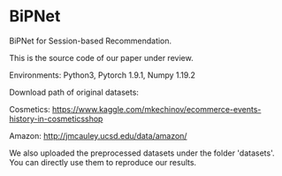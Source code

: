 # BiPNet
BiPNet for Session-based Recommendation.

This is the source code of our paper under review.

Environments: Python3, Pytorch 1.9.1, Numpy 1.19.2

Download path of original datasets:

Cosmetics: https://www.kaggle.com/mkechinov/ecommerce-events-history-in-cosmeticsshop

Amazon: http://jmcauley.ucsd.edu/data/amazon/

We also uploaded the preprocessed datasets under the folder 'datasets'. You can directly use them to reproduce our results.

